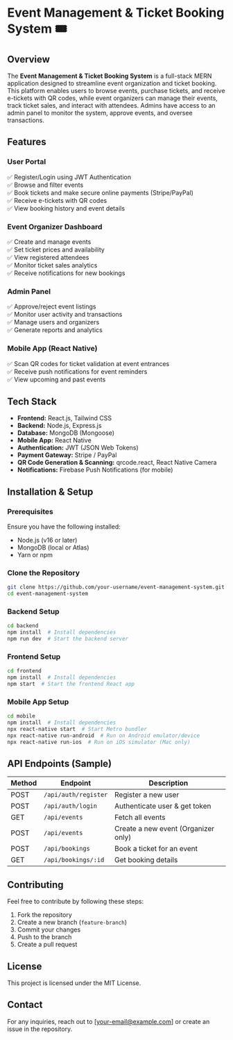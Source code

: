 
# Event Management & Ticket Booking System 🎟️

## Overview
The **Event Management & Ticket Booking System** is a full-stack MERN application designed to streamline event organization and ticket booking. This platform enables users to browse events, purchase tickets, and receive e-tickets with QR codes, while event organizers can manage their events, track ticket sales, and interact with attendees. Admins have access to an admin panel to monitor the system, approve events, and oversee transactions.

## Features
### User Portal
✅ Register/Login using JWT Authentication  
✅ Browse and filter events  
✅ Book tickets and make secure online payments (Stripe/PayPal)  
✅ Receive e-tickets with QR codes  
✅ View booking history and event details  

### Event Organizer Dashboard
✅ Create and manage events  
✅ Set ticket prices and availability  
✅ View registered attendees  
✅ Monitor ticket sales analytics  
✅ Receive notifications for new bookings  

### Admin Panel
✅ Approve/reject event listings  
✅ Monitor user activity and transactions  
✅ Manage users and organizers  
✅ Generate reports and analytics  

### Mobile App (React Native)
✅ Scan QR codes for ticket validation at event entrances  
✅ Receive push notifications for event reminders  
✅ View upcoming and past events  

## Tech Stack
- **Frontend:** React.js, Tailwind CSS
- **Backend:** Node.js, Express.js
- **Database:** MongoDB (Mongoose)
- **Mobile App:** React Native
- **Authentication:** JWT (JSON Web Tokens)
- **Payment Gateway:** Stripe / PayPal
- **QR Code Generation & Scanning:** qrcode.react, React Native Camera
- **Notifications:** Firebase Push Notifications (for mobile)  

## Installation & Setup
### Prerequisites
Ensure you have the following installed:
- Node.js (v16 or later)
- MongoDB (local or Atlas)
- Yarn or npm

### Clone the Repository
```sh
git clone https://github.com/your-username/event-management-system.git
cd event-management-system
```

### Backend Setup
```sh
cd backend
npm install  # Install dependencies
npm run dev  # Start the backend server
```

### Frontend Setup
```sh
cd frontend
npm install  # Install dependencies
npm start  # Start the frontend React app
```

### Mobile App Setup
```sh
cd mobile
npm install  # Install dependencies
npx react-native start  # Start Metro bundler
npx react-native run-android  # Run on Android emulator/device
npx react-native run-ios  # Run on iOS simulator (Mac only)
```

## API Endpoints (Sample)
| Method | Endpoint | Description |
|--------|---------|-------------|
| POST | `/api/auth/register` | Register a new user |
| POST | `/api/auth/login` | Authenticate user & get token |
| GET | `/api/events` | Fetch all events |
| POST | `/api/events` | Create a new event (Organizer only) |
| POST | `/api/bookings` | Book a ticket for an event |
| GET | `/api/bookings/:id` | Get booking details |

## Contributing
Feel free to contribute by following these steps:
1. Fork the repository
2. Create a new branch (`feature-branch`)
3. Commit your changes
4. Push to the branch
5. Create a pull request

## License
This project is licensed under the MIT License.

## Contact
For any inquiries, reach out to [your-email@example.com] or create an issue in the repository.
